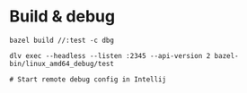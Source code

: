 
# Build & debug

````
bazel build //:test -c dbg

dlv exec --headless --listen :2345 --api-version 2 bazel-bin/linux_amd64_debug/test

# Start remote debug config in Intellij
````
